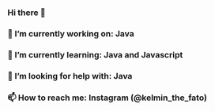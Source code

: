### Hi there 👋

<!--
**Riquelmy77/Riquelmy77** is a ✨ _special_ ✨ repository because its `README.md` (this file) appears on your GitHub profile.

Here are some ideas to get you started:

- 🔭 I’m currently working on ...
- 🌱 I’m currently learning ...
- 👯 I’m looking to collaborate on ...
- 🤔 I’m looking for help with ...
- 💬 Ask me about ...
- 📫 How to reach me: ...
- 😄 Pronouns: ...
- ⚡ Fun fact: ...
-->
###  🔭 I’m currently working on: Java

###  🌱 I’m currently learning: Java and Javascript

### 🤔 I’m looking for help with: Java

###  📫 How to reach me: Instagram (@kelmin_the_fato)
